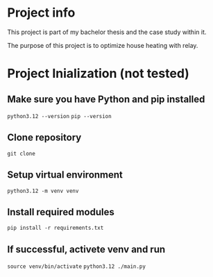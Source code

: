 # Project info

This project is part of my bachelor thesis and the case study within it.

The purpose of this project is to optimize house heating with relay.


# Project Inialization (not tested)

## Make sure you have Python and pip installed
`python3.12 --version`
`pip --version`

## Clone repository

`git clone`

## Setup virtual environment

`python3.12 -m venv venv`

## Install required modules

`pip install -r requirements.txt`

## If successful, activete venv and run

`source venv/bin/activate`
`python3.12 ./main.py`